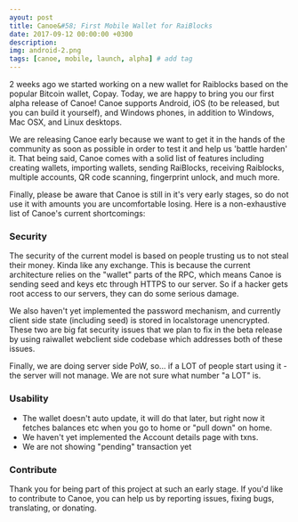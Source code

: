 ```yaml
---
ayout: post
title: Canoe&#58; First Mobile Wallet for RaiBlocks 
date: 2017-09-12 00:00:00 +0300
description: 
img: android-2.png 
tags: [canoe, mobile, launch, alpha] # add tag
---
```


2 weeks ago we started working on a new wallet for Raiblocks based on the popular Bitcoin wallet, Copay. Today, we are happy to bring you our first alpha release of Canoe! Canoe supports Android, iOS (to be released, but you can build it yourself), and Windows phones, in addition to Windows, Mac OSX, and Linux desktops.

We are releasing Canoe early because we want to get it in the hands of the community as soon as possible in order to test it and help us 'battle harden' it. That being said, Canoe comes with a solid list of features including creating wallets, importing wallets, sending RaiBlocks, receiving Raiblocks, multiple accounts, QR code scanning, fingerprint unlock, and much more.

Finally, please be aware that Canoe is still in it's very early stages, so do not use it with amounts you are uncomfortable losing. Here is a non-exhaustive list of Canoe's current shortcomings:

### Security

The security of the current model is based on people trusting us to not steal their money. Kinda like any exchange. This is because the current architecture relies on the "wallet" parts of the RPC, which means Canoe is sending seed and keys etc through HTTPS to our server. So if a hacker gets root access to our servers, they can do some serious damage.

We also haven't yet implemented the password mechanism, and currently client side state (including seed) is stored in localstorage unencrypted.
These two are big fat security issues that we plan to fix in the beta release by using raiwallet webclient side codebase which addresses both of these issues.

Finally, we are doing server side PoW, so... if a LOT of people start using it - the server will not manage. We are not sure what number "a LOT" is.

### Usability

- The wallet doesn't auto update, it will do that later, but right now it fetches balances etc when you go to home or "pull down" on home.
- We haven't yet implemented the Account details page with txns.
-  We are not showing "pending" transaction yet

### Contribute
Thank you for being part of this project at such an early stage. If you'd like to contribute to Canoe, you can help us by reporting issues, fixing bugs, translating, or donating.
